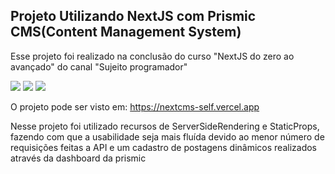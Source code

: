 ## Projeto Utilizando NextJS com Prismic CMS(Content Management System)
Esse projeto foi realizado na conclusão do curso "NextJS do zero ao avançado" do canal "Sujeito programador"

 <img src='https://user-images.githubusercontent.com/101595139/197904343-5c44331d-0307-4410-9ac7-80560aa883f7.png' />
 <img src='https://user-images.githubusercontent.com/101595139/197904438-3024969e-7512-4c06-817a-fa969672179e.png' />
 <img src='https://user-images.githubusercontent.com/101595139/197904500-7253dd38-5afc-46c2-9f19-b38ad2284386.png' />

O projeto pode ser visto em: https://nextcms-self.vercel.app

Nesse projeto foi utilizado recursos de ServerSideRendering e StaticProps, fazendo com que a usabilidade seja mais fluída devido ao menor número de requisições feitas a API e um cadastro de postagens dinâmicos realizados através da dashboard da prismic
